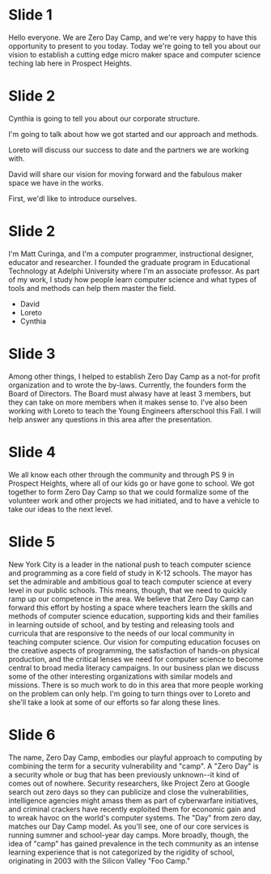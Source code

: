 Slide 1
=======

Hello everyone. We are Zero Day Camp, and we're very happy to have this opportunity to present to you today. Today we're going to tell you about our vision to establish a cutting edge micro maker space and computer science teching lab here in Prospect Heights.

Slide 2
=======

Cynthia is going to tell you about our corporate structure.

I'm going to talk about how we got started and our approach and methods.

Loreto will discuss our success to date and the partners we are working with.

David will share our vision for moving forward and the fabulous maker space we have in the works.

First, we'dl like to introduce ourselves.

Slide 2
=======
I'm Matt Curinga, and I'm a computer programmer, instructional designer, educator and researcher. I founded the graduate program in Educational Technology at Adelphi University where I'm an associate professor. As part of my work, I study how people learn computer science and what types of tools and methods can help them master the field. 

- David
- Loreto
- Cynthia


Slide 3
=======
Among other things, I helped to establish Zero Day Camp as a not-for profit organization and to wrote the by-laws. Currently, the founders form the Board of Directors. The Board must alwasy have at least 3 members, but they can take on more members when it makes sense to. I've also been working with Loreto to teach the Young Engineers afterschool this Fall. I will help answer any questions in this area after the presentation.

Slide 4
=======

We all know each other through the community and through PS 9 in Prospect Heights, where all of our kids go or have gone to school. We got together to form Zero Day Camp so that we could formalize some of the volunteer work and other projects we had initiated, and to have a vehicle to take our ideas to the next level.

Slide 5
=======
New York City is a leader in the national push to teach computer science and programming as a core field of study in K-12 schools. The mayor has set the admirable and ambitious goal to teach computer science at every level in our public schools. This means, though, that we need to quickly ramp up our competence in the area. We believe that Zero Day Camp can forward this effort by hosting a space where teachers learn the skills and methods of computer science education, supporting kids and their families in learning outside of school, and by testing and releasing tools and curricula that are responsive to the needs of our local community in teaching computer science. Our vision for computing education focuses on the creative aspects of programming, the satisfaction of hands-on physical production, and the critical lenses we need for computer science to become central to broad media literacy campaigns. In our business plan we discuss some of the other interesting organizations with similar models and missions. There is so much work to do in this area that more people working on the problem can only help. I'm going to turn things over to Loreto and she'll take a look at some of our efforts so far along these lines.

Slide 6
=======
The name, Zero Day Camp, embodies our playful approach to computing by combining the term for a security vulnerability and "camp". A "Zero Day" is a security whole or bug that has been previously unknown--it kind of comes out of nowhere. Security researchers, like Project Zero at Google search out zero days so they can publicize and close the vulnerabilities, intelligence agencies might amass them as part of cyberwarfare initiatives, and criminal crackers have recently exploited them for economic gain and to wreak havoc on the world's computer systems. The "Day" from zero day, matches our Day Camp model. As you'll see, one of our core services is running summer and school-year day camps. More broadly, though, the idea of "camp" has gained prevalence in the tech community as an intense learning experience that is not categorized by the rigidity of school, originating in 2003 with the Silicon Valley "Foo Camp."

